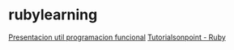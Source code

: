 # rubylearning


[Presentacion util programacion funcional](https://joelmccracken.github.io/functional-programming-in-ruby/#/)
[Tutorialsonpoint - Ruby](https://www.tutorialspoint.com/ruby/index.htm)
